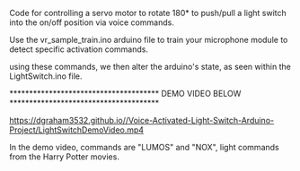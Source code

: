Code for controlling a servo motor to rotate 180* to push/pull a light switch into the on/off position via voice commands.

Use the vr_sample_train.ino arduino file to train your microphone module to detect specific activation commands. 

using these commands, we then alter the arduino's state, as seen within the LightSwitch.ino file. 

************************************** DEMO VIDEO BELOW **************************************

https://dgraham3532.github.io//Voice-Activated-Light-Switch-Arduino-Project/LightSwitchDemoVideo.mp4

In the demo video, commands are "LUMOS" and "NOX", light commands from the Harry Potter movies. 
